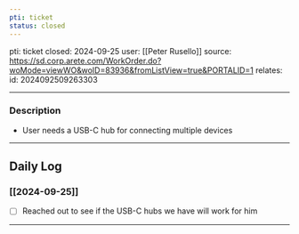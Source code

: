 ```yaml
---
pti: ticket
status: closed
---
```

pti: ticket 
closed: 2024-09-25
user: [[Peter Rusello]]
source: https://sd.corp.arete.com/WorkOrder.do?woMode=viewWO&woID=83936&fromListView=true&PORTALID=1
relates: 
id: 2024092509263303

---
### Description
- User needs a USB-C hub for connecting multiple devices
---
## Daily Log
### [[2024-09-25]]
- [ ] Reached out to see if the USB-C hubs we have will work for him
---




